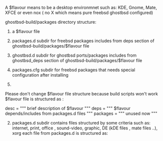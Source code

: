 A $flavour means to be a desktop environmnet such 
as: KDE, Gnome, Mate, XFCE or even nox ( no X which means pure freebsd ghostbsd configured)

 ghostbsd-build/packages directory structure:
1) a $flavour file 
2) packages.d subdir for freebsd packages includes from deps section of 
ghostbsd-build/packages/$flavour file 
3) ghostbsd.d subdir for ghostbsd ports/packages includes  from 
ghostbsd_deps section of ghostbsd-build/packages/$flavour file
4) packages.cfg subdir for freebsd packages that needs special configuration 
after installing 

1)
Please don't change $flavour file structure because build scripts won't work
$flavour file is structured as :

desc = """
brief description of $flavour
"""
deps = """
$flavour depends/includes from packages.d files
"""
packages = """
unused now
"""

2) packages.d subdir contains files structured by some criteria such 
as: internet, print, office , sound-video, graphic, DE (kDE files , mate files ..), xorg
each file from packages.d is structured as:
